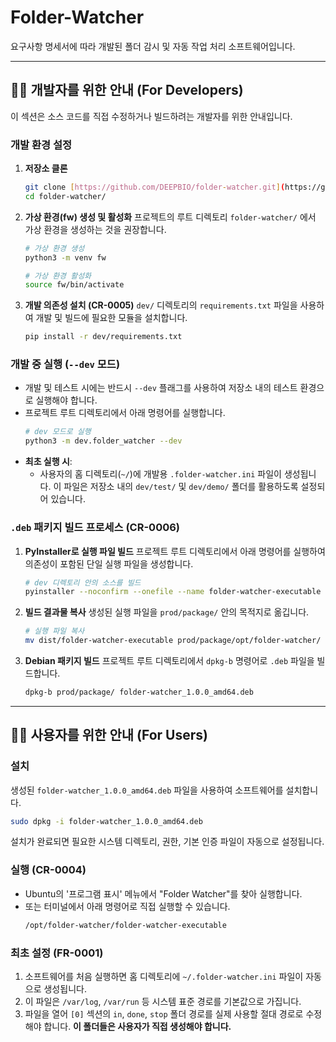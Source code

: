 # Folder-Watcher

요구사항 명세서에 따라 개발된 폴더 감시 및 자동 작업 처리 소프트웨어입니다.

---

## 👨‍💻 개발자를 위한 안내 (For Developers)

이 섹션은 소스 코드를 직접 수정하거나 빌드하려는 개발자를 위한 안내입니다.

### 개발 환경 설정
1.  **저장소 클론**
    ```bash
    git clone [https://github.com/DEEPBIO/folder-watcher.git](https://github.com/DEEPBIO/folder-watcher.git)
    cd folder-watcher/
    ```

2.  **가상 환경(fw) 생성 및 활성화**
    프로젝트의 루트 디렉토리 `folder-watcher/` 에서 가상 환경을 생성하는 것을 권장합니다.
    ```bash
    # 가상 환경 생성
    python3 -m venv fw

    # 가상 환경 활성화
    source fw/bin/activate
    ```

3.  **개발 의존성 설치 (CR-0005)**
    `dev/` 디렉토리의 `requirements.txt` 파일을 사용하여 개발 및 빌드에 필요한 모듈을 설치합니다.
    ```bash
    pip install -r dev/requirements.txt
    ```

### 개발 중 실행 (`--dev` 모드)
-   개발 및 테스트 시에는 반드시 `--dev` 플래그를 사용하여 저장소 내의 테스트 환경으로 실행해야 합니다.
-   프로젝트 루트 디렉토리에서 아래 명령어를 실행합니다.
    ```bash
    # dev 모드로 실행
    python3 -m dev.folder_watcher --dev
    ```
-   **최초 실행 시**:
    - 사용자의 홈 디렉토리(`~/`)에 개발용 `.folder-watcher.ini` 파일이 생성됩니다. 이 파일은 저장소 내의 `dev/test/` 및 `dev/demo/` 폴더를 활용하도록 설정되어 있습니다.

### `.deb` 패키지 빌드 프로세스 (CR-0006)
1.  **PyInstaller로 실행 파일 빌드**
    프로젝트 루트 디렉토리에서 아래 명령어를 실행하여 의존성이 포함된 단일 실행 파일을 생성합니다.
    ```bash
    # dev 디렉토리 안의 소스를 빌드
    pyinstaller --noconfirm --onefile --name folder-watcher-executable dev/folder_watcher/__main__.py
    ```

2.  **빌드 결과물 복사**
    생성된 실행 파일을 `prod/package/` 안의 목적지로 옮깁니다.
    ```bash
    # 실행 파일 복사
    mv dist/folder-watcher-executable prod/package/opt/folder-watcher/
    ```

3.  **Debian 패키지 빌드**
    프로젝트 루트 디렉토리에서 `dpkg-b` 명령어로 `.deb` 파일을 빌드합니다.
    ```bash
    dpkg-b prod/package/ folder-watcher_1.0.0_amd64.deb
    ```

---

## 👩‍💼 사용자를 위한 안내 (For Users)

### 설치
생성된 `folder-watcher_1.0.0_amd64.deb` 파일을 사용하여 소프트웨어를 설치합니다.
```bash
sudo dpkg -i folder-watcher_1.0.0_amd64.deb
```
설치가 완료되면 필요한 시스템 디렉토리, 권한, 기본 인증 파일이 자동으로 설정됩니다.

### 실행 (CR-0004)
-   Ubuntu의 '프로그램 표시' 메뉴에서 "Folder Watcher"를 찾아 실행합니다.
-   또는 터미널에서 아래 명령어로 직접 실행할 수 있습니다.
    ```bash
    /opt/folder-watcher/folder-watcher-executable
    ```

### 최초 설정 (FR-0001)
1.  소프트웨어를 처음 실행하면 홈 디렉토리에 `~/.folder-watcher.ini` 파일이 자동으로 생성됩니다.
2.  이 파일은 `/var/log`, `/var/run` 등 시스템 표준 경로를 기본값으로 가집니다.
3.  파일을 열어 `[0]` 섹션의 `in`, `done`, `stop` 폴더 경로를 실제 사용할 절대 경로로 수정해야 합니다. **이 폴더들은 사용자가 직접 생성해야 합니다.**
